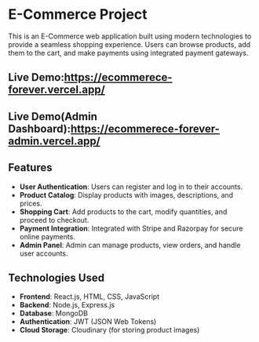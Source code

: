 # E-Commerce Project

This is an E-Commerce web application built using modern technologies to provide a seamless shopping experience. Users can browse products, add them to the cart, and make payments using integrated payment gateways.

## Live Demo:https://ecommerece-forever.vercel.app/
## Live Demo(Admin Dashboard):https://ecommerece-forever-admin.vercel.app/

## Features

- **User Authentication**: Users can register and log in to their accounts.
- **Product Catalog**: Display products with images, descriptions, and prices.
- **Shopping Cart**: Add products to the cart, modify quantities, and proceed to checkout.
- **Payment Integration**: Integrated with Stripe and Razorpay for secure online payments.
- **Admin Panel**: Admin can manage products, view orders, and handle user accounts.

## Technologies Used

- **Frontend**: React.js, HTML, CSS, JavaScript
- **Backend**: Node.js, Express.js
- **Database**: MongoDB
- **Authentication**: JWT (JSON Web Tokens)
- **Cloud Storage**: Cloudinary (for storing product images)
